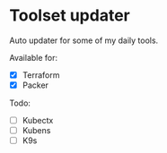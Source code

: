 # Toolset updater

Auto updater for some of my daily tools.


Available for:
- [x] Terraform
- [x] Packer

Todo:
- [ ] Kubectx
- [ ] Kubens
- [ ] K9s

